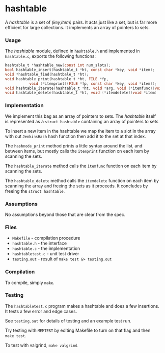 # hashtable

A *hashtable* is a set of _(key,item)_ pairs. It acts just like a set, but is far more efficient for large collections. It implements an array of pointers to sets.

### Usage

The *hashtable* module, defined in `hashtable.h` and implemented in `hashtable.c`, exports the following functions:

```c
hashtable_t *hashtable_new(const int num_slots);
bool hashtable_insert(hashtable_t *ht, const char *key, void *item);
void *hashtable_find(hashtbale_t *ht);
void hashtable_print(hashtable_t *ht, FILE *fp, 
	       void (*itemprint)(FILE *fp, const char *key, void *item));
void hashtable_iterate(hashtable_t *ht, void *arg, void (*itemfunc)(void *arg,const char *key, void *item) );
void hashtable_delete(hasbtable_t *ht, void (*itemdelete)(void *item) );
```

### Implementation

We implement this bag as an array of pointers to sets.
The *hashtable* itself is represented as a `struct hashtable` containing an array of pointers to sets.

To insert a new item in the hashtable we map the item to a slot in the array with out `JenkinsHash` hash function then add it to the set at that index.

The `hashnode_print` method prints a little syntax around the list, and between items, but mostly calls the `itemprint` function on each item by scanning the sets.

The `hashtable_iterate` method calls the `itemfunc` function on each item by scanning the sets.

The `hashtable_delete` method calls the `itemdelete` function on each item by scanning the array and freeing the sets as it proceeds.
It concludes by freeing the `struct hashtable`.

### Assumptions

No assumptions beyond those that are clear from the spec.

### Files

* `Makefile` - compilation procedure
* `hashtable.h` - the interface
* `hashtable.c` - the implementation
* `hashtabletest.c` - unit test driver
* `testing.out` - result of `make test &> testing.out`

### Compilation

To compile, simply `make`.

### Testing

The `hashtabletest.c` program makes a hashtable and does a few insertions. It tests a few error and edge cases.

See `testing.out` for details of testing and an example test run.

Try testing with `MEMTEST` by editing Makefile to turn on that flag and then `make test`.

To test with valgrind, `make valgrind`.
